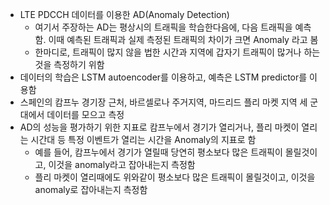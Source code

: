 - LTE PDCCH 데이터를 이용한 AD(Anomaly Detection)
  - 여기서 주장하는 AD는 평상시의 트래픽을 학습한다음에, 다음 트래픽을 예측함. 이때 예측된 트래픽과 실제 측정된 트래픽의 차이가 크면 Anomaly 라고 봄
  - 한마디로, 트래픽이 많지 않을 법한 시간과 지역에 갑자기 트래픽이 많거나 하는 것을 측정하기 위함
- 데이터의 학습은 LSTM autoencoder를 이용하고, 예측은 LSTM predictor를 이용함
- 스페인의 캄프누 경기장 근처, 바르셀로나 주거지역, 마드리드 플리 마켓 지역 세 군대에서 데이터를 모으고 측정
- AD의 성능을 평가하기 위한 지표로 캄프누에서 경기가 열리거나, 플리 마켓이 열리는 시간대 등 특정 이벤트가 열리는 시간을 Anomaly의 지표로 함
  - 예를 들어, 캄프누에서 경기가 열릴때 당연히 평소보다 많은 트래픽이 몰릴것이고, 이것을 anomaly라고 잡아내는지 측정함
  - 플리 마켓이 열리때에도 위와같이 평소보다 많은 트래픽이 몰릴것이고, 이것을 anomaly로 잡아내는지 측정함


